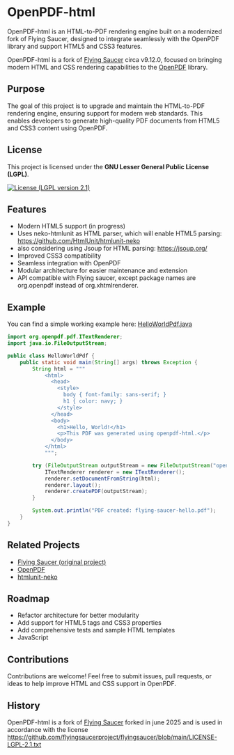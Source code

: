 # OpenPDF-html

OpenPDF-html is an HTML-to-PDF rendering engine built on a modernized fork of Flying Saucer, designed to integrate seamlessly with the OpenPDF library and support HTML5 and CSS3 features.

OpenPDF-html is a fork of [Flying Saucer](https://github.com/flyingsaucerproject/flyingsaucer) circa v9.12.0, focused on bringing modern HTML and CSS rendering capabilities to the [OpenPDF](https://github.com/LibrePDF/OpenPDF) library.

## Purpose

The goal of this project is to upgrade and maintain the HTML-to-PDF rendering engine, ensuring support for modern web standards. This enables developers to generate high-quality PDF documents from HTML5 and CSS3 content using OpenPDF.


## License

This project is licensed under the **GNU Lesser General Public License (LGPL)**.  

[![License (LGPL version 2.1)](https://img.shields.io/badge/license-GNU%20LGPL%20version%202.1-blue.svg?style=flat-square)](http://opensource.org/licenses/LGPL-2.1)



## Features

- Modern HTML5 support (in progress)
- Uses neko-htmlunit as HTML parser, which will enable HTML5 parsing: https://github.com/HtmlUnit/htmlunit-neko
- also considering using Jsoup for HTML parsing: https://jsoup.org/
- Improved CSS3 compatibility
- Seamless integration with OpenPDF
- Modular architecture for easier maintenance and extension
- API compatible with Flying saucer, except package names are org.openpdf instead of org.xhtmlrenderer.


## Example

You can find a simple working example here:  [HelloWorldPdf.java](https://github.com/LibrePDF/OpenPDF/blob/master/openpdf-html/src/test/java/org/openpdf/pdf/HelloWorldPdf.java)

```java
import org.openpdf.pdf.ITextRenderer;
import java.io.FileOutputStream;

public class HelloWorldPdf {
    public static void main(String[] args) throws Exception {
        String html = """
            <html>
              <head>
                <style>
                  body { font-family: sans-serif; }
                  h1 { color: navy; }
                </style>
              </head>
              <body>
                <h1>Hello, World!</h1>
                <p>This PDF was generated using openpdf-html.</p>
              </body>
            </html>
            """;

        try (FileOutputStream outputStream = new FileOutputStream("openpdf-html-hello.pdf")) {
            ITextRenderer renderer = new ITextRenderer();
            renderer.setDocumentFromString(html);
            renderer.layout();
            renderer.createPDF(outputStream);
        }

        System.out.println("PDF created: flying-saucer-hello.pdf");
    }
}
```



## Related Projects

- [Flying Saucer (original project)](https://github.com/flyingsaucerproject/flyingsaucer)
- [OpenPDF](https://github.com/LibrePDF/OpenPDF)
- [htmlunit-neko](https://github.com/HtmlUnit/htmlunit-neko)

## Roadmap

- Refactor architecture for better modularity
- Add support for HTML5 tags and CSS3 properties
- Add comprehensive tests and sample HTML templates
- JavaScript

## Contributions

Contributions are welcome! Feel free to submit issues, pull requests, or ideas to help improve HTML and CSS support in OpenPDF.

## History

OpenPDF-html is a fork of [Flying Saucer](https://github.com/flyingsaucerproject/flyingsaucer) forked in june 2025 and is used in accordance with the license https://github.com/flyingsaucerproject/flyingsaucer/blob/main/LICENSE-LGPL-2.1.txt

